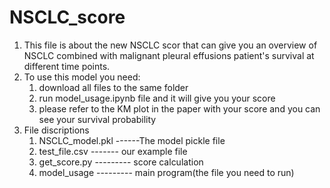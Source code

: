 # NSCLC_score
1. This file is about the new NSCLC scor that can give you an overview of NSCLC combined with malignant pleural effusions patient's survival at different time points. 
2. To use this model you need:
      1. download all files to the same folder
      2. run model_usage.ipynb file and it will give you your score
      3. please refer to the KM plot in the paper with your score and you can see your survival probability
3. File discriptions
      1. NSCLC_model.pkl ------The model pickle file
      2. test_file.csv  ------- our example file
      3. get_score.py --------- score calculation 
      4. model_usage --------- main program(the file you need to run)
